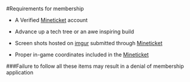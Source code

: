 #Requirements for membership

* A Verified [Mineticket](http://mineticket.io/) account

* Advance up a tech tree or an awe inspiring build

* Screen shots hosted on [imgur](http://imgur.com/) submitted through [Mineticket](http://mineticket.io/)

* Proper in-game coordinates included in the [Mineticket](http://mineticket.io/) 


###Failure to follow all these items may result in a denial of membership application
